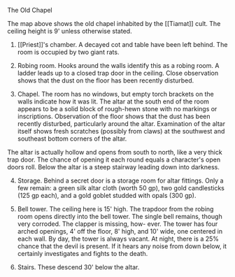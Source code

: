 The Old Chapel

The map above shows the old chapel inhabited by the [[Tiamat]] cult. The ceiling height is 9' unless otherwise stated.

1. [[Priest]]'s chamber. A decayed cot and table have been left behind. The room is occupied by two giant rats.

2. Robing room. Hooks around the walls identify this as a robing room. A ladder leads up to a closed trap door in the ceiling. Close observation shows that the dust on the floor has been recently disturbed.

3. Chapel. The room has no windows, but empty torch brackets on the walls indicate how it was lit. The altar at the south end of the room appears to be a solid block of rough-hewn stone with no markings or inscriptions. Observation of the floor shows that the dust has been recently disturbed, particularly around the altar. Examination of the altar itself shows fresh scratches (possibly from claws) at the southwest and southeast bottom corners of the altar.

The altar is actually hollow and opens from south to north, like a very thick trap door. The chance of opening it each round equals a character's open doors roll. Below the altar is a steep stairway leading down into darkness.

4. Storage. Behind a secret door is a storage room for altar fittings. Only a few remain: a green silk altar cloth (worth 50 gp), two gold candlesticks (125 gp each), and a gold goblet studded with opals (300 gp).

5. Bell tower. The ceiling here is 15' high. The trapdoor from the robing room opens directly into the bell tower. The single bell remains, though very corroded. The clapper is missing, how- ever. The tower has four arched openings, 4' off the floor, 8' high, and 10' wide, one centered in each wall. By day, the tower is always vacant. At night, there is a 25% chance that the devil is present. If it hears any noise from down below, it certainly investigates and fights to the death.

6. Stairs. These descend 30' below the altar.
